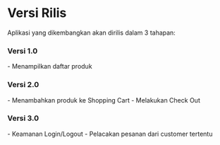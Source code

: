 # Versi Rilis
Aplikasi yang dikembangkan akan dirilis dalam 3 tahapan:
<h3>Versi 1.0</h3>
- Menampilkan daftar produk
<h3>Versi 2.0</h3>
- Menambahkan produk ke Shopping Cart
- Melakukan Check Out
<h3>Versi 3.0</h3>
- Keamanan Login/Logout
- Pelacakan pesanan dari customer tertentu
